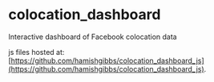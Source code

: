 # colocation_dashboard
Interactive dashboard of Facebook colocation data

js files hosted at: [https://github.com/hamishgibbs/colocation_dashboard_js](https://github.com/hamishgibbs/colocation_dashboard_js).
